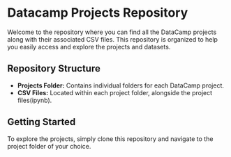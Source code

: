 # Datacamp Projects Repository

Welcome to the repository where you can find all the DataCamp projects along with their associated CSV files. This repository is organized to help you easily access and explore the projects and datasets.

## Repository Structure

- **Projects Folder:** Contains individual folders for each DataCamp project.
- **CSV Files:** Located within each project folder, alongside the project files(ipynb).

## Getting Started

To explore the projects, simply clone this repository and navigate to the project folder of your choice.

